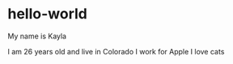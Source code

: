 # hello-world


My name is Kayla

I am 26 years old and live in Colorado
I work for Apple
I love cats

